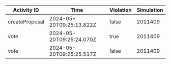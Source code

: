 | Activity ID | Time | Violation | Simulation |
| --- | --- | --- | --- |
| createProposal | 2024-05-20T09:25:13.822Z | false | 2011409 |
| vote | 2024-05-20T09:25:24.070Z | true | 2011409 |
| vote | 2024-05-20T09:25:25.517Z | false | 2011409 |